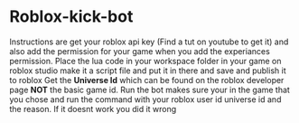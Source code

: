# Roblox-kick-bot



Instructions are get your roblox api key (Find a tut on youtube to get it) and also add the permission for your game when you add the experiances permission.
Place the lua code in your workspace folder in your game on roblox studio make it a script file and put it in there and save and publish it to roblox
Get the **Universe Id** which can be found on the roblox developer page **NOT** the basic game id.
Run the bot makes sure your in the game that you chose and run the command with your roblox user id universe id and the reason.
If it doesnt work you did it wrong
